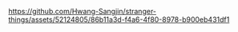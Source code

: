 

https://github.com/Hwang-Sangjin/stranger-things/assets/52124805/86b11a3d-f4a6-4f80-8978-b900eb431df1

